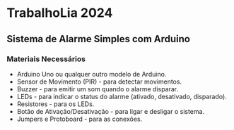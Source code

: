 # TrabalhoLia 2024
## Sistema de Alarme Simples com Arduino
### Materiais Necessários
- Arduino Uno ou qualquer outro modelo de Arduino.
- Sensor de Movimento (PIR) - para detectar movimentos.
- Buzzer - para emitir um som quando o alarme disparar.
- LEDs - para indicar o status do alarme (ativado, desativado, disparado).
- Resistores - para os LEDs.
- Botão de Ativação/Desativação - para ligar e desligar o sistema.
- Jumpers e Protoboard - para as conexões.
